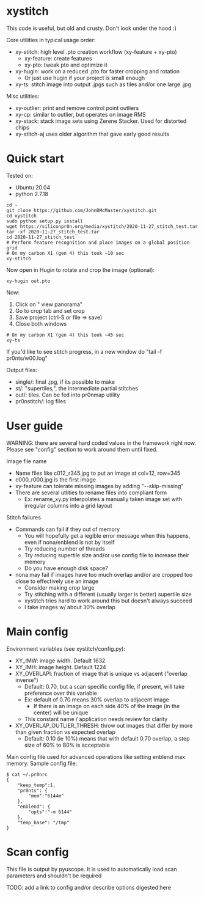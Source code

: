 # xystitch

This code is useful, but old and crusty. Don't look under the hood :)

Core utilities in typical usage order:
* xy-stitch: high level .pto creation workflow (xy-feature + xy-pto)
  * xy-feature: create features
  * xy-pto: tweak pto and optimize it
* xy-hugin: work on a reduced .pto for faster cropping and rotation
  * Or just use hugin if your project is small enough
* xy-ts: stitch image into output .jpgs such as tiles and/or one large .jpg

Misc utilities:
* xy-outlier: print and remove control point outliers
* xy-cp: similar to outlier, but operates on image RMS
* xy-stack: stack image sets using Zerene Stacker. Used for distorted chips
* xy-stitch-aj uses older algorithm that gave early good results


# Quick start

Tested on:
  * Ubuntu 20.04
  * python 2.7.18


```
cd ~
git clone https://github.com/JohnDMcMaster/xystitch.git
cd xystitch
sudo python setup.py install
wget https://siliconpr0n.org/media/xystitch/2020-11-27_stitch_test.tar
tar -xf 2020-11-27_stitch_test.tar
cd 2020-11-27_stitch_test
# Perform feature recognition and place images on a global position grid
# On my carbon X1 (gen 4) this took ~10 sec
xy-stitch
```

Now open in Hugin to rotate and crop the image (optional):

```
xy-hugin out.pto
```
 
Now:
1. Click on "
view panorama"
1. Go to crop tab and set crop
1. Save project (ctrl-S or file => save)
1. Close both windows

```
# On my carbon X1 (gen 4) this took ~45 sec
xy-ts
```

If you'd like to see stitch progress, in a new window do "tail -f pr0nts/w00.log"

Output files:
  * single/: final .jpg, if its possible to make
  * st/: "supertiles,", the intermediate partial stitches
  * out/: tiles. Can be fed into pr0nmap utility
  * pr0nstitch/: log files



# User guide

WARNING: there are several hard coded values in the framework right now.
Please see "config" section to work around them until fixed.

Image file name
  * Name files like c012_r345.jpg to put an image at col=12, row=345
  * c000_r000.jpg is the first image
  * xy-feature can tolerate missing images by adding "--skip-missing"
  * There are several utlities to rename files into compliant form
    * Ex: rename_xy.py interpolates a manually taken image set with irregular columns into a grid layout

Stitch failures
  * Commands can fail if they out of memory
    * You will hopefully get a legible error message when this happens, even if nona/enblend is not by itself
    * Try reducing number of threads
    * Try reducing supertile size and/or use config file to increase their memory
    * Do you have enough disk space?
  * nona may fail if images have too much overlap and/or are cropped too close to effectively use an image
    * Consider making crop large
    * Try stitching with a different (usually larger is better) supertile size
    * xystitch tries hard to work around this but doesn't always succeed
    * I take images w/ about 30% overlap


# Main config

Environment variables (see xystitch/config.py):
  * XY_IMW: image width. Default 1632
  * XY_IMH: image height. Default 1224
  * XY_OVERLAPI: fraction of image that is unique vs adjacent ("overlap inverse")
    * Default: 0.70, but a scan specific config file, if present, will take preference over this variable
    * Ex: default of 0.70 means 30% overlap to adjacent image
      * If there is an image on each side 40% of the image (in the center) will be unique
    * This constant name / application needs review for clarity
  * XY_OVERLAP_OUTLIER_THRESH: throw out images that differ by more than given fraction vs expected overlap
    * Default: 0.10 (ie 10%) means that with default 0.70 overlap, a step size of 60% to 80% is acceptable

Main config file used for advanced operations like setting enblend max memory. Sample config file:
```
$ cat ~/.pr0nrc
{
	"keep_temp":1,
	"pr0nts": {
		"mem":"6144m"
	},
	"enblend": {
		"opts":"-m 6144"
	},
	"temp_base": "/tmp"
}
```

# Scan config

This file is output by pyuscope. It is used to automatically load scan parameters and shouldn't be required

TODO: add a link to config and/or describe options digested here
